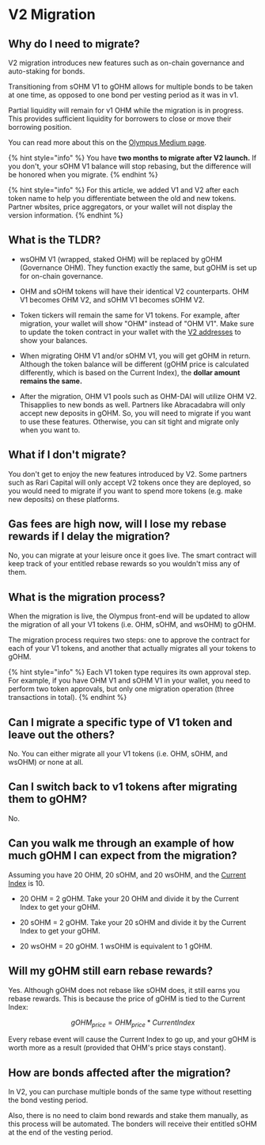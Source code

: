 # V2 Migration

## Why do I need to migrate?

V2 migration introduces new features such as on-chain governance and auto-staking
for bonds.

Transitioning from sOHM V1 to gOHM allows for multiple bonds to be taken at one
time, as opposed to one bond per vesting period as it was in v1.

Partial liquidity will remain for v1 OHM while the migration is in progress. This
provides sufficient liquidity for borrowers to close or move their borrowing
position.

You can read more about this on the [Olympus Medium page](https://olympusdao.medium.com/introducing-olympus-v2-c4ade14e9fe).

{% hint style="info" %}
You have **two months to migrate after V2 launch.** If you don't, your sOHM V1
balance will stop rebasing, but the difference will be honored when you migrate.
{% endhint %}

{% hint style="info" %}
For this article, we added V1 and V2 after each token name to help you differentiate
between the old and new tokens. Partner wbsites, price aggregators, or your wallet
will not display the version information.
{% endhint %}

## What is the TLDR?

- wsOHM V1 (wrapped, staked OHM) will be replaced by gOHM (Governance OHM). They
function exactly the same, but gOHM is set up for on-chain governance.

- OHM and sOHM tokens will have their identical V2 counterparts. OHM V1 becomes
OHM V2, and sOHM V1 becomes sOHM V2.

- Token tickers will remain the same for V1 tokens. For example, after migration,
your wallet will show "OHM" instead of "OHM V1". Make sure to update the token
contract in your wallet with the [V2 addresses](../contracts/tokens.md) to show
your balances.

- When migrating OHM V1 and/or sOHM V1, you will get gOHM in return. Although
the token balance will be different (gOHM price is calculated differently, which
is based on the Current Index), the **dollar amount remains the same.**

- After the migration, OHM V1 pools such as OHM-DAI will utilize OHM V2. Thisapplies
to new bonds as well. Partners like Abracadabra will only accept new deposits in
gOHM. So, you will need to migrate if you want to use these features. Otherwise,
you can sit tight and migrate only when you want to.

## What if I don't migrate?

You don't get to enjoy the new features introduced by V2. Some partners such as
Rari Capital will only accept V2 tokens once they are deployed, so you would
need to migrate if you want to spend more tokens (e.g. make new deposits) on these
platforms.

## Gas fees are high now, will I lose my rebase rewards if I delay the migration?

No, you can migrate at your leisure once it goes live. The smart contract will
keep track of your entitled rebase rewards so you wouldn't miss any of them.

## What is the migration process?

When the migration is live, the Olympus front-end will be updated to allow the
migration of all your V1 tokens (i.e. OHM, sOHM, and wsOHM) to gOHM.

The migration process requires two steps: one to approve the contract for each
of your V1 tokens, and another that actually migrates all your tokens to gOHM.

{% hint style="info" %}
Each V1 token type requires its own approval step. For example, if you have OHM
V1 and sOHM V1 in your wallet, you need to perform two token approvals, but only
one migration operation (three transactions in total).
{% endhint %}

## Can I migrate a specific type of V1 token and leave out the others?

No. You can either migrate all your V1 tokens (i.e. OHM, sOHM, and wsOHM) or none
at all.

## Can I switch back to v1 tokens after migrating them to gOHM?

No.

## Can you walk me through an example of how much gOHM I can expect from the migration?

Assuming you have 20 OHM, 20 sOHM, and 20 wsOHM, and the [Current Index](https://docs.olympusdao.finance/main/basics/basics#how-do-i-track-my-rebase-rewards)
is 10.

- 20 OHM = 2 gOHM. Take your 20 OHM and divide it by the Current Index to get your
gOHM.

- 20 sOHM = 2 gOHM. Take your 20 sOHM and divide it by the Current Index to get
your gOHM.

- 20 wsOHM = 20 gOHM. 1 wsOHM is equivalent to 1 gOHM.

## Will my gOHM still earn rebase rewards?

Yes. Although gOHM does not rebase like sOHM does, it still earns you rebase rewards.
This is because the price of gOHM is tied to the Current Index:

$$
gOHM_{price} = OHM_{price} * CurrentIndex
$$

Every rebase event will cause the Current Index to go up, and your gOHM is worth
more as a result (provided that OHM's price stays constant).

## How are bonds affected after the migration?

In V2, you can purchase multiple bonds of the same type without resetting the
bond vesting period.

Also, there is no need to claim bond rewards and stake them manually, as this process
will be automated. The bonders will receive their entitled sOHM at the end of the
vesting period.
